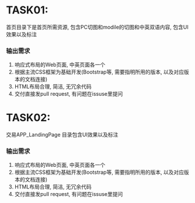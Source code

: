 # TASK01:

首页目录下是首页所需资源, 包含PC切图和modile的切图和中英双语内容, 包含UI效果以及标注

### 输出需求

1. 响应式布局的Web页面, 中英页面各一个
2. 根据主流CSS框架为基础开发(Bootstrap等, 需要指明所用的版本, 以及对应版本的文档连接)
3. HTML布局合理, 简洁, 无冗余代码
4. 交付直接发pull request, 有问题在issuse里提问


# TASK02:

交易APP_LandingPage 目录包含UI效果以及标注

### 输出需求

1. 响应式布局的Web页面, 中英页面各一个
2. 根据主流CSS框架为基础开发(Bootstrap等, 需要指明所用的版本, 以及对应版本的文档连接)
3. HTML布局合理, 简洁, 无冗余代码
4. 交付直接发pull request, 有问题在issuse里提问


